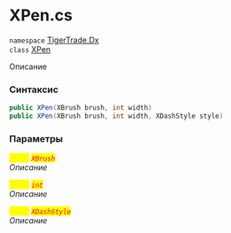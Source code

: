 
# XPen.cs
`namespace` [TigerTrade.Dx](../TigerTrade.Dx.md)  
    `class` [XPen](../../XPen.cs.md)

Описание

### Синтаксис
```csharp
public XPen(XBrush brush, int width)
public XPen(XBrush brush, int width, XDashStyle style)
```

### Параметры  
<mark style="color:yellow;">`brush`</mark> <mark style="color:red;">*`XBrush`*</mark>  
 *Описание*  
  
<mark style="color:yellow;">`width`</mark> <mark style="color:red;">*`int`*</mark>  
 *Описание*  
  
<mark style="color:yellow;">`style`</mark> <mark style="color:red;">*`XDashStyle`*</mark>  
 *Описание*  
  

                    
                    